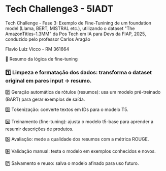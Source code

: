 # Tech Challenge3 - 5IADT
Tech Challenge - Fase 3: Exemplo de Fine-Tunining de um foundation model (Llama, BERT, MISTRAL etc.), utilizando o dataset "The AmazonTitles-1.3MM"
da Pos Tech em IA para Devs da FIAP, 2025, conduzido pelo professor Carlos Aragão

Flavio Luiz Vicco - RM 361664

🧩 Resumo da lógica de fine-tuning

### 1️⃣ Limpeza e formatação dos dados: transforma o dataset original em pares input → resumo.

2️⃣ Geração automática de rótulos (resumos): usa um modelo pré-treinado (BART) para gerar exemplos de saída.

3️⃣ Tokenização: converte textos em IDs para o modelo T5.

4️⃣ Treinamento (fine-tuning): ajusta o modelo t5-base para aprender a resumir descrições de produtos.

5️⃣ Avaliação: mede a qualidade dos resumos com a métrica ROUGE.

6️⃣ Validação manual: testa o modelo em exemplos conhecidos e novos.

7️⃣ Salvamento e reuso: salva o modelo afinado para uso futuro.
